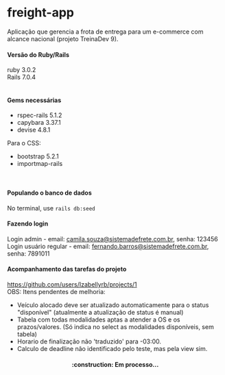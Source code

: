 # freight-app

Aplicação que gerencia a frota de entrega para um e-commerce com alcance nacional (projeto TreinaDev 9).

#### Versão do Ruby/Rails
ruby 3.0.2 <br>
Rails 7.0.4<br>
<br>

#### Gems necessárias
- rspec-rails 5.1.2
- capybara 3.37.1
- devise 4.8.1

Para o CSS: <br>
- bootstrap 5.2.1
- importmap-rails
<br>

#### Populando o banco de dados
No terminal, use `rails db:seed`
<br>

#### Fazendo login
Login admin - email: camila.souza@sistemadefrete.com.br, senha: 123456
Login usuário regular - email: fernando.barros@sistemadefrete.com.br, senha: 7891011
<br>

#### Acompanhamento das tarefas do projeto
https://github.com/users/Izabellyrb/projects/1
<br>
OBS: Itens pendentes de melhoria:
-  Veículo alocado deve ser atualizado automaticamente para o status "disponível" (atualmente a atualização de status é manual)
-  Tabela com todas modalidades aptas a atender a OS e os prazos/valores. (Só indica no select as modalidades disponíveis, sem tabela)
-  Horario de finalização não 'traduzido' para -03:00.
-  Calculo de deadline não identificado pelo teste, mas pela view sim.


<h4 align="center">
:construction: Em processo...
</h4>